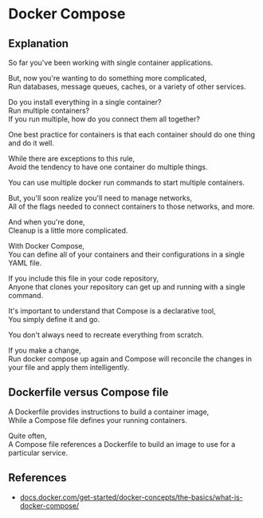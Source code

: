 # Docker Compose

## Explanation

So far you've been working with single container applications.

But, now you're wanting to do something more complicated,  
Run databases, message queues, caches, or a variety of other services.

Do you install everything in a single container?  
Run multiple containers?  
If you run multiple, how do you connect them all together?

One best practice for containers is that each container should do one thing and do it well.

While there are exceptions to this rule,  
Avoid the tendency to have one container do multiple things.

You can use multiple docker run commands to start multiple containers.

But, you'll soon realize you'll need to manage networks,  
All of the flags needed to connect containers to those networks, and more.

And when you're done,  
Cleanup is a little more complicated.

With Docker Compose,  
You can define all of your containers and their configurations in a single YAML file.

If you include this file in your code repository,  
Anyone that clones your repository can get up and running with a single command.

It's important to understand that Compose is a declarative tool,  
You simply define it and go.

You don't always need to recreate everything from scratch.

If you make a change,  
Run docker compose up again and Compose will reconcile the changes in your file and apply them intelligently.

## Dockerfile versus Compose file

A Dockerfile provides instructions to build a container image,  
While a Compose file defines your running containers.

Quite often,  
A Compose file references a Dockerfile to build an image to use for a particular service.

## References

- [docs.docker.com/get-started/docker-concepts/the-basics/what-is-docker-compose/](https://docs.docker.com/get-started/docker-concepts/the-basics/what-is-docker-compose/)
